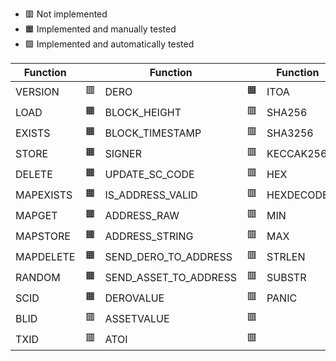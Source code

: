 - 🟥 Not implemented
- 🟧 Implemented and manually tested
- 🟩 Implemented and automatically tested

| Function  |     | Function  |     | Function  |     |
|-----------|----|-----------------------|----|-----------|----|
| VERSION   | 🟥 | DERO                  | 🟧 | ITOA      | 🟥 |
| LOAD      | 🟧 | BLOCK_HEIGHT          | 🟥 | SHA256    | 🟥 |
| EXISTS    | 🟧 | BLOCK_TIMESTAMP       | 🟥 | SHA3256   | 🟥 |
| STORE     | 🟧 | SIGNER                | 🟥 | KECCAK256 | 🟥 |
| DELETE    | 🟧 | UPDATE_SC_CODE        | 🟥 | HEX       | 🟥 |
| MAPEXISTS | 🟧 | IS_ADDRESS_VALID      | 🟥 | HEXDECODE | 🟥 |
| MAPGET    | 🟧 | ADDRESS_RAW           | 🟥 | MIN       | 🟥 |
| MAPSTORE  | 🟧 | ADDRESS_STRING        | 🟥 | MAX       | 🟥 |
| MAPDELETE | 🟧 | SEND_DERO_TO_ADDRESS  | 🟥 | STRLEN    | 🟥 |
| RANDOM    | 🟧 | SEND_ASSET_TO_ADDRESS | 🟥 | SUBSTR    | 🟥 |
| SCID      | 🟧 | DEROVALUE             | 🟥 | PANIC     | 🟥 |
| BLID      | 🟥 | ASSETVALUE            | 🟥 |           | 🟥 |
| TXID      | 🟥 | ATOI                  | 🟥 |           | 🟥 |